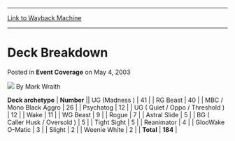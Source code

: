 
---
[Link to Wayback Machine](https://web.archive.org/web/20211022103329/https://magic.wizards.com/en/articles/archive/event-coverage/deck-breakdown-2003-05-04)

[_metadata_:author]:- "Mark Wraith"
[_metadata_:description]:- "Deck archetypeNumberUG (Madness )41RG Beast40MBC / Mono Black Aggro26Psychatog12UG ( Quiet / Oppo / Threshold )12Wake11WG Beast9Rogue7Astral Slide5BG ( Caller Husk / Oversold )5Tight Sight5Reanimator4GlooWake O-Matic3Slight2Weenie White2Total184"
[_metadata_:generator]:- "Drupal 7 (http://drupal.org)"
[_metadata_:node]:- "793661"
[_metadata_:publish_date]:- "2003-05-04"
[_metadata_:source]:- "div-main-content"
[_metadata_:title]:- "Deck Breakdown"
[_metadata_:wayback_capture_timestamp]:- "2021-10-22 10:33:29"
[_metadata_:wayback_raw_url]:- "https://web.archive.org/web/20211022103329id_/https://magic.wizards.com/en/articles/archive/event-coverage/deck-breakdown-2003-05-04"
[_metadata_:wayback_url]:- "https://magic.wizards.com/en/articles/archive/event-coverage/deck-breakdown-2003-05-04"
---


Deck Breakdown
==============



 Posted in **Event Coverage**
 on May 4, 2003 






![](https://media.magic.wizards.com/styles/auth_small/public/generic-avatar-150_92.png)
By Mark Wraith













 **Deck archetype** | **Number** || UG (Madness ) | 41 |
| RG Beast | 40 |
| MBC / Mono Black Aggro | 26 |
| Psychatog | 12 |
| UG ( Quiet / Oppo / Threshold ) | 12 |
| Wake | 11 |
| WG Beast | 9 |
| Rogue | 7 |
| Astral Slide | 5 |
| BG ( Caller Husk / Oversold ) | 5 |
| Tight Sight | 5 |
| Reanimator | 4 |
| GlooWake O-Matic | 3 |
| Slight | 2 |
| Weenie White | 2 |
| **Total** | **184** |







